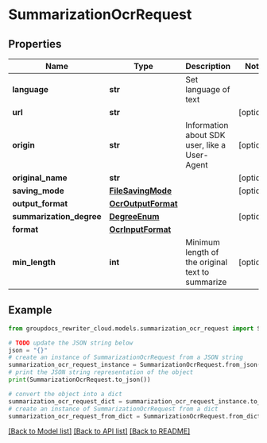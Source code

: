 # SummarizationOcrRequest


## Properties

Name | Type | Description | Notes
------------ | ------------- | ------------- | -------------
**language** | **str** | Set language of text | 
**url** | **str** |  | [optional] 
**origin** | **str** | Information about SDK user, like a User-Agent | [optional] 
**original_name** | **str** |  | [optional] 
**saving_mode** | [**FileSavingMode**](FileSavingMode.md) |  | [optional] 
**output_format** | [**OcrOutputFormat**](OcrOutputFormat.md) |  | 
**summarization_degree** | [**DegreeEnum**](DegreeEnum.md) |  | [optional] 
**format** | [**OcrInputFormat**](OcrInputFormat.md) |  | 
**min_length** | **int** | Minimum length of the original text to summarize | [optional] 

## Example

```python
from groupdocs_rewriter_cloud.models.summarization_ocr_request import SummarizationOcrRequest

# TODO update the JSON string below
json = "{}"
# create an instance of SummarizationOcrRequest from a JSON string
summarization_ocr_request_instance = SummarizationOcrRequest.from_json(json)
# print the JSON string representation of the object
print(SummarizationOcrRequest.to_json())

# convert the object into a dict
summarization_ocr_request_dict = summarization_ocr_request_instance.to_dict()
# create an instance of SummarizationOcrRequest from a dict
summarization_ocr_request_from_dict = SummarizationOcrRequest.from_dict(summarization_ocr_request_dict)
```
[[Back to Model list]](../README.md#documentation-for-models) [[Back to API list]](../README.md#documentation-for-api-endpoints) [[Back to README]](../README.md)


